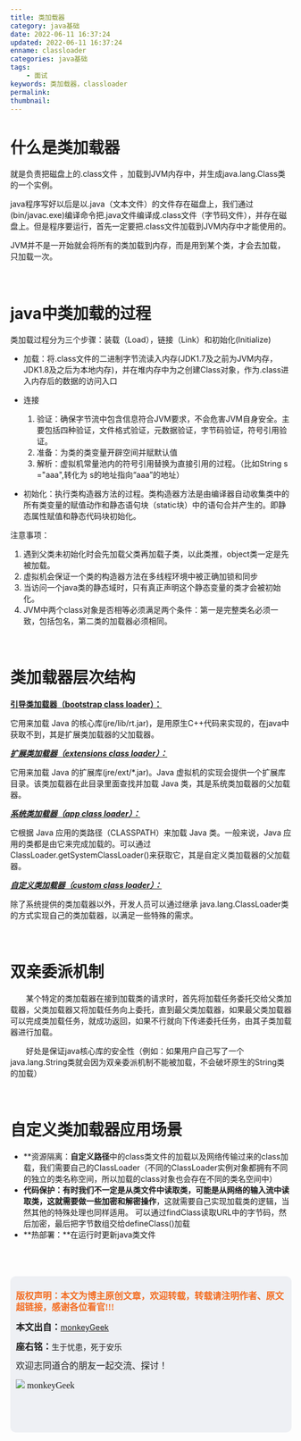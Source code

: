 ```yaml
---
title: 类加载器
category: java基础
date: 2022-06-11 16:37:24
updated: 2022-06-11 16:37:24
enname: classloader
categories: java基础
tags:
	- 面试
keywords: 类加载器，classloader
permalink:
thumbnail:
---
```


# 什么是类加载器

就是负责把磁盘上的.class文件 ，加载到JVM内存中，并生成java.lang.Class类的一个实例。<!--more-->

java程序写好以后是以.java（文本文件）的文件存在磁盘上，我们通过(bin/javac.exe)编译命令把.java文件编译成.class文件（字节码文件），并存在磁盘上。但是程序要运行，首先一定要把.class文件加载到JVM内存中才能使用的。

 JVM并不是一开始就会将所有的类加载到内存，而是用到某个类，才会去加载，只加载一次。

</br>

# java中类加载的过程

类加载过程分为三个步骤：装载（Load），链接（Link）和初始化(Initialize)

- 加载：将.class文件的二进制字节流读入内存(JDK1.7及之前为JVM内存，JDK1.8及之后为本地内存)，并在堆内存中为之创建Class对象，作为.class进入内存后的数据的访问入口

  

- 连接

  1. 验证：确保字节流中包含信息符合JVM要求，不会危害JVM自身安全。主要包括四种验证，文件格式验证，元数据验证，字节码验证，符号引用验证。
  2. 准备：为类的类变量开辟空间并赋默认值
  3. 解析：虚拟机常量池内的符号引用替换为直接引用的过程。（比如String s ="aaa",转化为 s的地址指向“aaa”的地址）

  

- 初始化：执行类构造器方法的过程。类构造器方法是由编译器自动收集类中的所有类变量的赋值动作和静态语句块（static块）中的语句合并产生的。即静态属性赋值和静态代码块初始化。



注意事项：

1. 遇到父类未初始化时会先加载父类再加载子类，以此类推，object类一定是先被加载。
2. 虚拟机会保证一个类的构造器方法在多线程环境中被正确加锁和同步
3. 当访问一个java类的静态域时，只有真正声明这个静态变量的类才会被初始化。
4. JVM中两个class对象是否相等必须满足两个条件：第一是完整类名必须一致，包括包名，第二类的加载器必须相同。

</br>

# 类加载器层次结构

<u>**引导类加载器（bootstrap class loader）：**</u>

它用来加载 Java 的核心库(jre/lib/rt.jar)，是用原生C++代码来实现的，在java中获取不到，其是扩展类加载器的父加载器。 

<u>***扩展类加载器（extensions class loader）：***</u>

它用来加载 Java 的扩展库(jre/ext/*.jar)。Java 虚拟机的实现会提供一个扩展库目录。该类加载器在此目录里面查找并加载 Java 类，其是系统类加载器的父加载器。 

<u>***系统类加载器（app class loader）：***</u>

它根据 Java 应用的类路径（CLASSPATH）来加载 Java 类。一般来说，Java 应用的类都是由它来完成加载的。可以通过 ClassLoader.getSystemClassLoader()来获取它，其是自定义类加载器的父加载器。

<u>***自定义类加载器（custom class loader）：***</u>

除了系统提供的类加载器以外，开发人员可以通过继承 java.lang.ClassLoader类的方式实现自己的类加载器，以满足一些特殊的需求。



</br>

# **双亲委派机制**

　　某个特定的类加载器在接到加载类的请求时，首先将加载任务委托交给父类加载器，父类加载器又将加载任务向上委托，直到最父类加载器，如果最父类加载器可以完成类加载任务，就成功返回，如果不行就向下传递委托任务，由其子类加载器进行加载。

　　好处是保证java核心库的安全性（例如：如果用户自己写了一个java.lang.String类就会因为双亲委派机制不能被加载，不会破坏原生的String类的加载）



</br>

# 自定义类加载器应用场景

- **资源隔离：**自定义路径**中的class类文件的加载以及网络传输过来的class加载，我们需要自己的ClassLoader（不同的ClassLoader实例对象都拥有不同的独立的类名称空间，所以加载的class对象也会存在不同的类名空间中）
- **代码保护：**有时我们不一定是从类文件中读取类，可能是从网络的输入流中读取类，这就需要做一些**加密和解密操作**，这就需要自己实现加载类的逻辑，当然其他的特殊处理也同样适用。 可以通过findClass读取URL中的字节码，然后加密，最后把字节数组交给defineClass()加载
- **热部署：**在运行时更新java类文件





</br>

</br>

</br>

<script>
var _hmt = _hmt || [];
(function() {
  var hm = document.createElement("script");
  hm.src = "https://hm.baidu.com/hm.js?2f798e6b269c8a40f12bef25d7f1876d";
  var s = document.getElementsByTagName("script")[0]; 
  s.parentNode.insertBefore(hm, s);
})();
</script>

<div style="height:260px; background-color:rgb(238,240,244); padding:10px;border-radius:10px;">
    <p style="color:#f36c21;font:bold 16px/20px 'kaiTi';">
      版权声明：本文为博主原创文章，欢迎转载，转载请注明作者、原文超链接，感谢各位看官!!!
    </p>
    <p>
      <span style="font:bold 16px/20px 'kaiTi';">本文出自：</span><a href="https://monkeyGeek369.github.io">monkeyGeek</a> 
    </p>
    <p>
      <span style="font:bold 16px/20px 'kaiTi';">座右铭：</span><span>生于忧患，死于安乐</span> 
    </p>
    <p>
      <span style="font:16px/20px 'kaiTi';">欢迎志同道合的朋友一起交流、探讨！</span> 
    </p>
    <img style="height:auto; width:auto;flot:left;" src="../../../../image/monkey64.png" /><span style="font:16px/20px 'kaiTi';flot:left;">   monkeyGeek</span>


